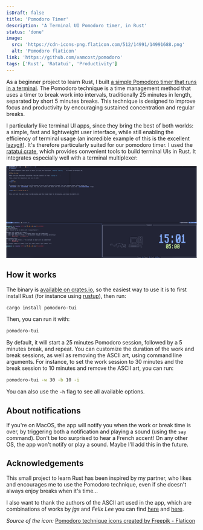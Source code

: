 ```yaml
---
isDraft: false
title: 'Pomodoro Timer'
description: 'A Terminal UI Pomodoro timer, in Rust'
status: 'done'
image:
  src: 'https://cdn-icons-png.flaticon.com/512/14991/14991688.png'
  alt: 'Pomodoro flaticon'
link: 'https://github.com/xamcost/pomodoro'
tags: ['Rust', 'Ratatui', 'Productivity']
---
```


As a beginner project to learn Rust, I built [a simple Pomodoro timer that runs in a terminal](https://github.com/xamcost/pomodoro). The Pomodoro technique is a time management method that uses a timer to break work into intervals, traditionally 25 minutes in length, separated by short 5 minutes breaks. This technique is designed to improve focus and productivity by encouraging sustained concentration and regular breaks.

I particularly like terminal UI apps, since they bring the best of both worlds: a simple, fast and lightweight user interface, while still enabling the efficiency of terminal usage (an incredible example of this is the excellent [lazygit](https://github.com/jesseduffield/lazygit)). It's therefore particularly suited for our pomodoro timer. I used the [ratatui crate](https://ratatui.rs/), which provides convenient tools to build terminal UIs in Rust. It integrates especially well with a terminal multiplexer:

![pomodoro-tui](../images/pomo_tmux.png)

## How it works

The binary is [available on crates.io](https://crates.io/crates/pomodoro-tui), so the easiest way to use it is to first install Rust (for instance using [rustup](https://rustup.rs/)), then run:

```bash
cargo install pomodoro-tui
```

Then, you can run it with:

```bash
pomodoro-tui
```

By default, it will start a 25 minutes Pomodoro session, followed by a 5 minutes break, and repeat. You can customize the duration of the work and break sessions, as well as removing the ASCII art, using command line arguments. For instance, to set the work session to 30 minutes and the break session to 10 minutes and remove the ASCII art, you can run:

```bash
pomodoro-tui -w 30 -b 10 -i
```

You can also use the `-h` flag to see all available options.

## About notifications

If you're on MacOS, the app will notify you when the work or break time is over, by triggering both a notification and playing a sound (using the `say` command).
Don't be too surprised to hear a French accent!
On any other OS, the app won't notify or play a sound. Maybe I'll add this in the future.

## Acknowledgements

This small project to learn Rust has been inspired by my partner, who likes and encourages me to use the Pomodoro technique, even if she doesn't always enjoy breaks when it's time...

I also want to thank the authors of the ASCII art used in the app, which are combinations of works by _jgs_ and _Felix Lee_ you can find [here](https://www.asciiart.eu/computers/computers) and
[here](https://www.asciiart.eu/animals/cats).

_Source of the icon:_ <a href="https://www.flaticon.com/free-icons/pomodoro-technique" title="pomodoro technique icons">Pomodoro technique icons created by Freepik - Flaticon</a>
